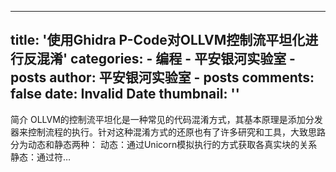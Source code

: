 
---
title: '使用Ghidra P-Code对OLLVM控制流平坦化进行反混淆'
categories: 
    - 编程
    - 平安银河实验室 - posts
author: 平安银河实验室 - posts
comments: false
date: Invalid Date
thumbnail: ''
---

<div>   
简介 OLLVM的控制流平坦化是一种常见的代码混淆方式，其基本原理是添加分发器来控制流程的执行。针对这种混淆方式的还原也有了许多研究和工具，大致思路分为动态和静态两种： 动态：通过Unicorn模拟执行的方式获取各真实块的关系 静态：通过符…      
</div>
            